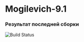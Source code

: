 # Mogilevich-9.1

### Результат последней сборки

![Build Status](https://github.com/nervuse/Mogilevich-9.1/workflows/CI/badge.svg)
